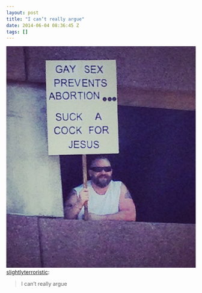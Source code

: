 ```yaml
---
layout: post
title: "I can’t really argue"
date: 2014-06-04 08:36:45 Z
tags: []
---
```

![](/media/2014/06/87780520106.png)
[slightlyterroristic](http://slightlyterroristic.tumblr.com/post/81842038974/i-cant-really-argue):

> I can’t really argue
